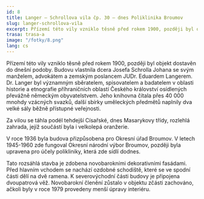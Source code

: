 ```yaml
---
id: 8
title: Langer – Schrollova vila čp. 30 – dnes Poliklinika Broumov
slug: langer-schrollova-vila
excerpt: Přízemí této vily vzniklo těsně před rokem 1900, později byl objekt dostavěn do dnešní podoby. Budovu vlastnila dcera Josefa Schrolla Johana se svým manželem, advokátem a zemským poslancem JUDr. Eduardem Langerem. Dr. Langer byl významným sběratelem, spisovatelem a badatelem v oblasti historie a etnografie příhraničních oblastí Českého království osídlených převážně německým obyvatelstvem. Jeho knihovna čítala přes 40 000 mnohdy vzácných svazků, další sbírky uměleckých předmětů naplnily dva velké sály běžně přístupné veřejnosti.
trasa: trasa-a
image: "/fotky/8.png"
lang: cs
---
```


Přízemí této vily vzniklo těsně před rokem 1900, později byl objekt dostavěn do dnešní podoby. Budovu vlastnila dcera Josefa Schrolla Johana se svým manželem, advokátem a zemským poslancem JUDr. Eduardem Langerem. Dr. Langer byl významným sběratelem, spisovatelem a badatelem v oblasti historie a etnografie příhraničních oblastí Českého království osídlených převážně německým obyvatelstvem. Jeho knihovna čítala přes 40 000 mnohdy vzácných svazků, další sbírky uměleckých předmětů naplnily dva velké sály běžně přístupné veřejnosti.

Za vilou se táhla podél tehdejší Císařské, dnes Masarykovy třídy, rozlehlá zahrada, jejíž součástí byla i velkolepá oranžerie.

V roce 1936 byla budova přizpůsobena pro Okresní úřad Broumov. V letech 1945-1960 zde fungoval Okresní národní výbor Broumov, později byla upravena pro účely polikliniky, která zde sídlí dodnes.

Tato rozsáhlá stavba je zdobena novobarokními dekorativními fasádami. Před hlavním vchodem se nachází ozdobné schodiště, které se ve spodní části dělí na dvě ramena. K severovýchodní části budovy je připojena dvoupatrová věž.  Novobarokní členění zůstalo v objektu zčásti zachováno, ačkoli byly v roce 1979 provedeny menší úpravy interiéru.


